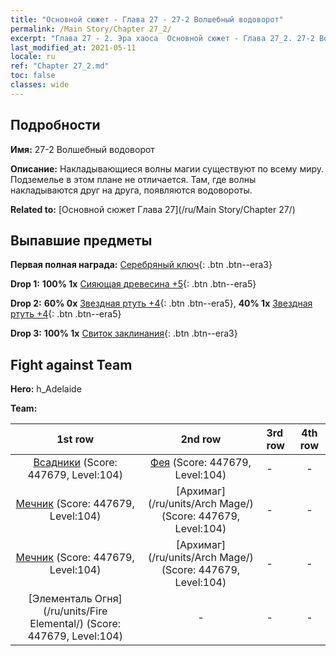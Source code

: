 ```yaml
---
title: "Основной сюжет - Глава 27 - 27-2 Волшебный водоворот"
permalink: /Main Story/Chapter 27_2/
excerpt: "Глава 27 - 2. Эра хаоса  Основной сюжет - Глава 27_2. 27-2 Волшебный водоворот"
last_modified_at: 2021-05-11
locale: ru
ref: "Chapter 27_2.md"
toc: false
classes: wide
---
```


## Подробности

 **Имя:** 27-2 Волшебный водоворот

 **Описание:** Накладывающиеся волны магии существуют по всему миру. Подземелье в этом плане не отличается. Там, где волны накладываются друг на друга, появляются водовороты.

 **Related to:** [Основной сюжет Глава 27](/ru/Main Story/Chapter 27/)

## Выпавшие предметы

 **Первая полная награда:** [Серебряный ключ](/ItemsRU/con_693/){: .btn .btn--era3}

 **Drop 1:** **100% 1x** [Сияющая древесина +5](/ItemsRU/mat_97/){: .btn .btn--era5}

 **Drop 2:** **60% 0x** [Звездная ртуть +4](/ItemsRU/mat_91/){: .btn .btn--era5}, **40% 1x** [Звездная ртуть +4](/ItemsRU/mat_91/){: .btn .btn--era5}

 **Drop 3:** **100% 1x** [Свиток заклинания](/ItemsRU/con_694/){: .btn .btn--era3}


## Fight against Team
 **Hero:** h_Adelaide

 **Team:**


  | 1st row | 2nd row | 3rd row | 4th row |
  |:----:|:----:|:----|:----:|
  | [Всадники](/ru/units/Cavalier/) (Score: 447679, Level:104)  | [Фея](/ru/units/Sprite/) (Score: 447679, Level:104)  | - | - |
  | [Мечник](/ru/units/Swordsman/) (Score: 447679, Level:104)  | [Архимаг](/ru/units/Arch Mage/) (Score: 447679, Level:104)  | - | - |
  | [Мечник](/ru/units/Swordsman/) (Score: 447679, Level:104)  | [Архимаг](/ru/units/Arch Mage/) (Score: 447679, Level:104)  | - | - |
  | [Элементаль Огня](/ru/units/Fire Elemental/) (Score: 447679, Level:104)  | - | - | - |


